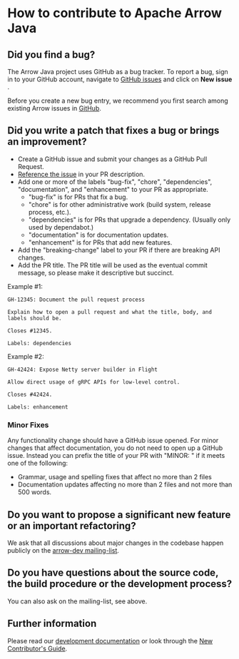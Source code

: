 <!---
  Licensed to the Apache Software Foundation (ASF) under one
  or more contributor license agreements.  See the NOTICE file
  distributed with this work for additional information
  regarding copyright ownership.  The ASF licenses this file
  to you under the Apache License, Version 2.0 (the
  "License"); you may not use this file except in compliance
  with the License.  You may obtain a copy of the License at

    http://www.apache.org/licenses/LICENSE-2.0

  Unless required by applicable law or agreed to in writing,
  software distributed under the License is distributed on an
  "AS IS" BASIS, WITHOUT WARRANTIES OR CONDITIONS OF ANY
  KIND, either express or implied.  See the License for the
  specific language governing permissions and limitations
  under the License.
-->

# How to contribute to Apache Arrow Java

## Did you find a bug?

The Arrow Java project uses GitHub as a bug tracker.  To report a bug, sign in
to your GitHub account, navigate to [GitHub issues](https://github.com/apache/arrow-java/issues)
and click on **New issue** .

Before you create a new bug entry, we recommend you first search among
existing Arrow issues in [GitHub](https://github.com/apache/arrow-java/issues).

## Did you write a patch that fixes a bug or brings an improvement?

- Create a GitHub issue and submit your changes as a GitHub Pull Request.
- [Reference the issue](https://docs.github.com/en/issues/tracking-your-work-with-issues/using-issues/linking-a-pull-request-to-an-issue#linking-a-pull-request-to-an-issue-using-a-keyword) in your PR description.
- Add one or more of the labels "bug-fix", "chore", "dependencies", "documentation", and "enhancement" to your PR as appropriate.
  - "bug-fix" is for PRs that fix a bug.
  - "chore" is for other administrative work (build system, release process, etc.).
  - "dependencies" is for PRs that upgrade a dependency.  (Usually only used by dependabot.)
  - "documentation" is for documentation updates.
  - "enhancement" is for PRs that add new features.
- Add the "breaking-change" label to your PR if there are breaking API changes.
- Add the PR title. The PR title will be used as the eventual commit message, so please make it descriptive but succinct.

Example #1:

```
GH-12345: Document the pull request process

Explain how to open a pull request and what the title, body, and labels should be.

Closes #12345.

Labels: dependencies
```

Example #2:

```
GH-42424: Expose Netty server builder in Flight

Allow direct usage of gRPC APIs for low-level control.

Closes #42424.

Labels: enhancement
```

### Minor Fixes

Any functionality change should have a GitHub issue opened. For minor changes that
affect documentation, you do not need to open up a GitHub issue. Instead you can
prefix the title of your PR with "MINOR: " if it meets one of the following:

*  Grammar, usage and spelling fixes that affect no more than 2 files
*  Documentation updates affecting no more than 2 files and not more
   than 500 words.

## Do you want to propose a significant new feature or an important refactoring?

We ask that all discussions about major changes in the codebase happen
publicly on the [arrow-dev mailing-list](https://mail-archives.apache.org/mod_mbox/arrow-dev/).

## Do you have questions about the source code, the build procedure or the development process?

You can also ask on the mailing-list, see above.

## Further information

Please read our [development documentation](https://arrow.apache.org/docs/developers/index.html)
or look through the [New Contributor's Guide](https://arrow.apache.org/docs/developers/guide/index.html).
